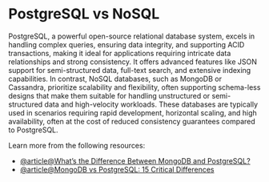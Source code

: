 # PostgreSQL vs NoSQL

PostgreSQL, a powerful open-source relational database system, excels in handling complex queries, ensuring data integrity, and supporting ACID transactions, making it ideal for applications requiring intricate data relationships and strong consistency. It offers advanced features like JSON support for semi-structured data, full-text search, and extensive indexing capabilities. In contrast, NoSQL databases, such as MongoDB or Cassandra, prioritize scalability and flexibility, often supporting schema-less designs that make them suitable for handling unstructured or semi-structured data and high-velocity workloads. These databases are typically used in scenarios requiring rapid development, horizontal scaling, and high availability, often at the cost of reduced consistency guarantees compared to PostgreSQL.

Learn more from the following resources:

- [@article@What’s the Difference Between MongoDB and PostgreSQL?](https://aws.amazon.com/compare/the-difference-between-mongodb-and-postgresql/)
- [@article@MongoDB vs PostgreSQL: 15 Critical Differences](https://kinsta.com/blog/mongodb-vs-postgresql/)
